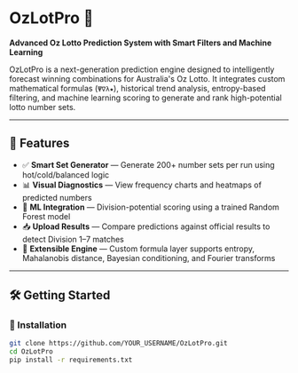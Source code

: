 # OzLotPro 🎯
**Advanced Oz Lotto Prediction System with Smart Filters and Machine Learning**

OzLotPro is a next-generation prediction engine designed to intelligently forecast winning combinations for Australia's Oz Lotto. It integrates custom mathematical formulas (`Ψ∇λ★`), historical trend analysis, entropy-based filtering, and machine learning scoring to generate and rank high-potential lotto number sets.

---

## 🚀 Features

- ✅ **Smart Set Generator** — Generate 200+ number sets per run using hot/cold/balanced logic
- 📊 **Visual Diagnostics** — View frequency charts and heatmaps of predicted numbers
- 🧠 **ML Integration** — Division-potential scoring using a trained Random Forest model
- 📥 **Upload Results** — Compare predictions against official results to detect Division 1–7 matches
- 🧮 **Extensible Engine** — Custom formula layer supports entropy, Mahalanobis distance, Bayesian conditioning, and Fourier transforms

---

## 🛠️ Getting Started

### 🔧 Installation
```bash
git clone https://github.com/YOUR_USERNAME/OzLotPro.git
cd OzLotPro
pip install -r requirements.txt
